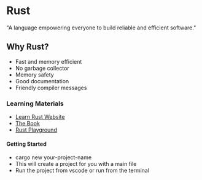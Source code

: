 # Rust

"A language empowering everyone to build reliable and efficient software."

## Why Rust?

- Fast and memory efficient
- No garbage collector
- Memory safety
- Good documentation
- Friendly compiler messages

### Learning Materials

- [Learn Rust Website](https://www.rust-lang.org/learn)
- [The Book](https://doc.rust-lang.org/book/)
- [Rust Playground](https://play.rust-lang.org/?version=stable&mode=debug&edition=2021)

#### Getting Started

- cargo new your-project-name
- This will create a project for you with a main file
- Run the project from vscode or run from the terminal

